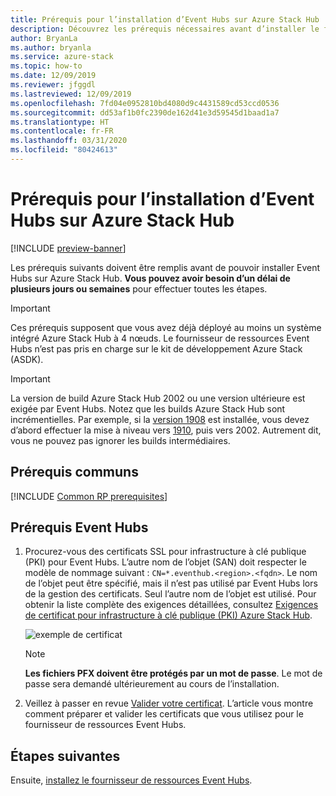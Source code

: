 ```yaml
---
title: Prérequis pour l’installation d’Event Hubs sur Azure Stack Hub
description: Découvrez les prérequis nécessaires avant d’installer le fournisseur de ressources Event Hubs sur Azure Stack Hub.
author: BryanLa
ms.author: bryanla
ms.service: azure-stack
ms.topic: how-to
ms.date: 12/09/2019
ms.reviewer: jfggdl
ms.lastreviewed: 12/09/2019
ms.openlocfilehash: 7fd04e0952810bd4080d9c4431589cd53ccd0536
ms.sourcegitcommit: dd53af1b0fc2390de162d41e3d59545d1baad1a7
ms.translationtype: HT
ms.contentlocale: fr-FR
ms.lasthandoff: 03/31/2020
ms.locfileid: "80424613"
---
```

# <a name="prerequisites-for-installing-event-hubs-on-azure-stack-hub"></a>Prérequis pour l’installation d’Event Hubs sur Azure Stack Hub

[!INCLUDE [preview-banner](../includes/event-hubs-preview.md)]

Les prérequis suivants doivent être remplis avant de pouvoir installer Event Hubs sur Azure Stack Hub. **Vous pouvez avoir besoin d’un délai de plusieurs jours ou semaines** pour effectuer toutes les étapes.

> [!IMPORTANT]
> Ces prérequis supposent que vous avez déjà déployé au moins un système intégré Azure Stack Hub à 4 nœuds. Le fournisseur de ressources Event Hubs n’est pas pris en charge sur le kit de développement Azure Stack (ASDK).

> [!IMPORTANT]
> La version de build Azure Stack Hub 2002 ou une version ultérieure est exigée par Event Hubs. Notez que les builds Azure Stack Hub sont incrémentielles. Par exemple, si la [version 1908](/azure-stack/operator/release-notes?view=azs-1908#1908-build-reference) est installée, vous devez d’abord effectuer la mise à niveau vers [1910](/azure-stack/operator/release-notes?view=azs-1910#1910-build-reference), puis vers 2002. Autrement dit, vous ne pouvez pas ignorer les builds intermédiaires.

## <a name="common-prerequisites"></a>Prérequis communs

[!INCLUDE [Common RP prerequisites](../includes/marketplace-resource-provider-prerequisites.md)]

## <a name="event-hubs-prerequisites"></a>Prérequis Event Hubs

1. Procurez-vous des certificats SSL pour infrastructure à clé publique (PKI) pour Event Hubs. L’autre nom de l’objet (SAN) doit respecter le modèle de nommage suivant : `CN=*.eventhub.<region>.<fqdn>`. Le nom de l’objet peut être spécifié, mais il n’est pas utilisé par Event Hubs lors de la gestion des certificats. Seul l’autre nom de l’objet est utilisé. Pour obtenir la liste complète des exigences détaillées, consultez [Exigences de certificat pour infrastructure à clé publique (PKI) Azure Stack Hub](azure-stack-pki-certs.md).  

   ![exemple de certificat](media/event-hubs-rp-prerequisites/certificate-example.png)

   > [!NOTE]
   > **Les fichiers PFX doivent être protégés par un mot de passe**. Le mot de passe sera demandé ultérieurement au cours de l’installation.

2. Veillez à passer en revue [Valider votre certificat](azure-stack-validate-pki-certs.md). L’article vous montre comment préparer et valider les certificats que vous utilisez pour le fournisseur de ressources Event Hubs. 

## <a name="next-steps"></a>Étapes suivantes

Ensuite, [installez le fournisseur de ressources Event Hubs](event-hubs-rp-install.md).
